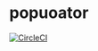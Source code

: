 # popuoator

[![CircleCI](https://circleci.com/gh/terakoya76/populator/tree/master.svg?style=svg)](https://circleci.com/gh/terakoya76/populator/tree/master)

